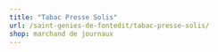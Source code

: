 ```yaml
---
title: "Tabac Presse Solis"
url: /saint-genies-de-fontedit/tabac-presse-solis/
shop: marchand de journaux
---
```

